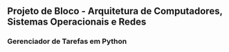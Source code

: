 ## Projeto de Bloco - Arquitetura de Computadores, Sistemas Operacionais e Redes
### Gerenciador de Tarefas em Python